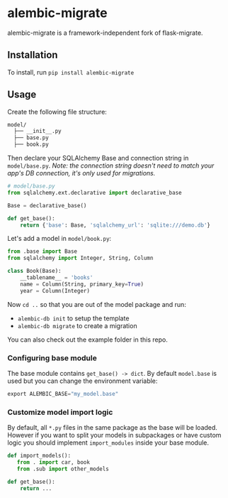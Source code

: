alembic-migrate
=============

alembic-migrate is a framework-independent fork of flask-migrate.

Installation
------------

To install, run `pip install alembic-migrate`

Usage
-----

Create the following file structure:

```bash
model/
  ├── __init__.py
  ├── base.py
  ├── book.py 
```

Then declare your SQLAlchemy Base and connection string in `model/base.py`.
*Note: the connection string doesn't need to match your
app's DB connection, it's only used for migrations.*

```python
# model/base.py
from sqlalchemy.ext.declarative import declarative_base

Base = declarative_base()

def get_base():
    return {'base': Base, 'sqlalchemy_url': 'sqlite:///demo.db'}
```

Let's add a model in `model/book.py`:
```python
from .base import Base
from sqlalchemy import Integer, String, Column

class Book(Base):
    __tablename__ = 'books'
    name = Column(String, primary_key=True)
    year = Column(Integer)
```

Now `cd ..` so that you are out of the model package and run:
* `alembic-db init` to setup the template
* `alembic-db migrate` to create a migration

You can also check out the example folder in this repo.

### Configuring base module

The base module contains `get_base() -> dict`. By default `model.base` is used but you can change the environment variable:
```python
export ALEMBIC_BASE="my_model.base"
```

### Customize model import logic

By default, all `*.py` files in the same package as the base will be loaded.
However if you want to split your models in subpackages or have custom logic
you should implement `import_modules` inside your base module.

```python
def import_models():
   from . import car, book
   from .sub import other_models

def get_base():
    return ...
```